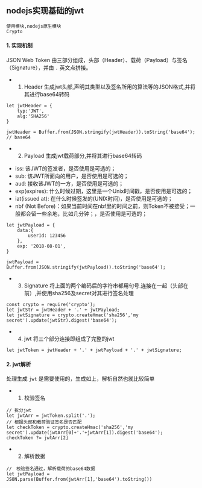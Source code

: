 ## nodejs实现基础的jwt

```
使用模块,nodejs原生模块
Crypto
```
#### 1. 实现机制
JSON Web Token 由三部分组成，头部（Header）、载荷（Payload）与签名（Signature），并由 `.` 英文点拼接。
* 1. Header
生成jwt头部,声明其类型以及签名所用的算法等的JSON格式,并将其进行base64转码
```
let jwtHeader = {
    typ:'JWT',
    alg:'SHA256'
}

jwtHeader = Buffer.from(JSON.stringify(jwtHeader)).toString('base64');
// base64
```
* 2. Payload
生成jwt载荷部分,并将其进行base64转码
- iss: 该JWT的签发者，是否使用是可选的；
- sub: 该JWT所面向的用户，是否使用是可选的；
- aud: 接收该JWT的一方，是否使用是可选的；
- exp(expires): 什么时候过期，这里是一个Unix时间戳，是否使用是可选的；
- iat(issued at): 在什么时候签发的(UNIX时间)，是否使用是可选的；
- nbf (Not Before)：如果当前时间在nbf里的时间之前，则Token不被接受；一般都会留一些余地，比如几分钟；，是否使用是可选的；

```
let jwtPayload = {
    data:{
        userId: 123456
    },
    exp: '2018-08-01',
}

jwtPayload = Buffer.from(JSON.stringify(jwtPayload)).toString('base64');
```
* 3. Signature
将上面的两个编码后的字符串都用句号.连接在一起（头部在前）,并使用sha256及secret对其进行签名处理
```
const crypto = require('crypto');
let jwtStr = jwtHeader + '.' + jwtPayload;
let jwtSignature = crypto.createHmac('sha256','my secret').update(jwtStr).digest('base64');
```
* 4. jwt
将三个部分连接即组成了完整的jwt
```
let jwtToken = jwtHeader + '.' + jwtPayload + '.' + jwtSignature;
```
#### 2. jwt解析
处理生成 ` jwt ` 是需要使用的，生成如上，解析自然也就比较简单
* 1. 校验签名
```
// 拆分jwt
let jwtArr = jwtToken.split('.');
// 根据头部和载荷验证签名是否匹配
let checkToken = crypto.createHmac('sha256','my secret').update(jwtArr[0]+'.'+jwtArr[1]).digest('base64');
checkToken ?= jwtArr[2]
```
* 2. 解析数据
```
//　校验签名通过，解析载荷的base64数据
let jwtPayload = JSON.parse(Buffer.from(jwtArr[1],'base64').toString())
```

